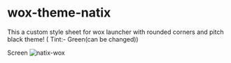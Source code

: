# wox-theme-natix
This a custom style sheet for wox launcher with rounded corners and pitch black theme! ( Tint:- Green(can be changed))

Screen
![natix-wox](https://user-images.githubusercontent.com/50261506/190194332-520204fa-73bb-4a53-8c0b-4789bdfb3ed7.gif)
